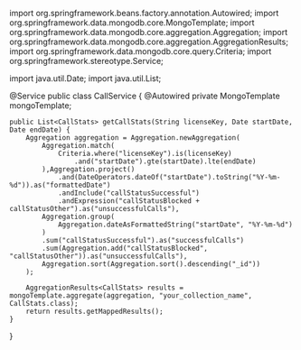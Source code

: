 import org.springframework.beans.factory.annotation.Autowired;
import org.springframework.data.mongodb.core.MongoTemplate;
import org.springframework.data.mongodb.core.aggregation.Aggregation;
import org.springframework.data.mongodb.core.aggregation.AggregationResults;
import org.springframework.data.mongodb.core.query.Criteria;
import org.springframework.stereotype.Service;

import java.util.Date;
import java.util.List;

@Service
public class CallService {
    @Autowired
    private MongoTemplate mongoTemplate;

    public List<CallStats> getCallStats(String licenseKey, Date startDate, Date endDate) {
        Aggregation aggregation = Aggregation.newAggregation(
            Aggregation.match(
                Criteria.where("licenseKey").is(licenseKey)
                    .and("startDate").gte(startDate).lte(endDate)
            ),Aggregation.project()
                .and(DateOperators.dateOf("startDate").toString("%Y-%m-%d")).as("formattedDate")
                .andInclude("callStatusSuccessful")
                .andExpression("callStatusBlocked + callStatusOther").as("unsuccessfulCalls"),
            Aggregation.group(
                Aggregation.dateAsFormattedString("startDate", "%Y-%m-%d")
            )
            .sum("callStatusSuccessful").as("successfulCalls")
            .sum(Aggregation.add("callStatusBlocked", "callStatusOther")).as("unsuccessfulCalls"),
            Aggregation.sort(Aggregation.sort().descending("_id"))
        );

        AggregationResults<CallStats> results = mongoTemplate.aggregate(aggregation, "your_collection_name", CallStats.class);
        return results.getMappedResults();
    }
}
